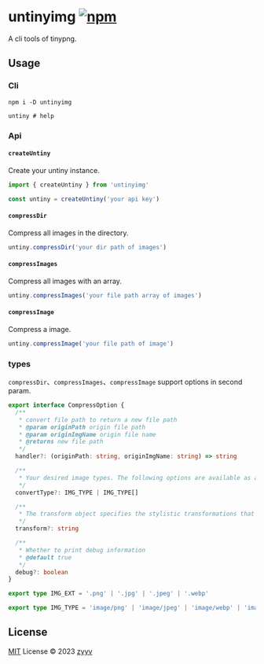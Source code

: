 # untinyimg [![npm](https://img.shields.io/npm/v/untinyimg.svg)](https://npmjs.com/package/untinyimg)

A cli tools of tinypng.

## Usage
### Cli
```shell
npm i -D untinyimg
```

```shell
untiny # help
```

### Api

#### `createUntiny`
Create your untiny instance.

```ts
import { createUntiny } from 'untinyimg'

const untiny = createUntiny('your api key')
```

#### `compressDir`
Compress all images in the directory.

```ts
untiny.compressDir('your dir path of images')
```

#### `compressImages`
Compress all images with an array.

```ts
untiny.compressImages('your file path array of images')
```

#### `compressImage`
Compress a image.

```ts
untiny.compressImage('your file path of image')
```

### types
`compressDir`、`compressImages`、`compressImage` support options in second param.

```ts
export interface CompressOption {
  /**
   * convert file path to return a new file path
   * @param originPath origin file path
   * @param originImgName origin file name
   * @returns new file path
   */
  handler?: (originPath: string, originImgName: string) => string

  /**
   * Your desired image types. The following options are available as a type:
   */
  convertType?: IMG_TYPE | IMG_TYPE[]

  /**
   * The transform object specifies the stylistic transformations that will be applied to your image
   */
  transform?: string

  /**
   * Whether to print debug information
   * @default true
   */
  debug?: boolean
}

export type IMG_EXT = '.png' | '.jpg' | '.jpeg' | '.webp'

export type IMG_TYPE = 'image/png' | 'image/jpeg' | 'image/webp' | 'image/jpg' | '*/*'
```

## License

[MIT](./LICENSE) License © 2023 [zyyv](https://github.com/zyyv)
